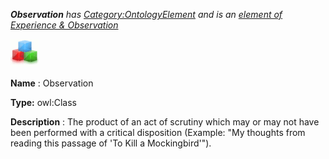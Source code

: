 ___Observation__ 
 has
 [Category:OntologyElement](../../Category/OntologyElement "Category:OntologyElement") 
 and is an
 [element of](../../Property/ElementOf "Property:ElementOf") 
[Experience & Observation](../../Submissions/Experience_&_Observation "Submissions:Experience & Observation")_




  





[![Class](../public/images/thumb/2/27/Class.gif/45px-Class.gif)](../../Image/Class.gif "Class")


__Name__ 
 : Observation
 



__Type:__ 
 owl:Class
 



__Description__ 
 : The product of an act of scrutiny which may or may not have been performed with a critical disposition (Example: "My thoughts from reading this passage of 'To Kill a Mockingbird'").